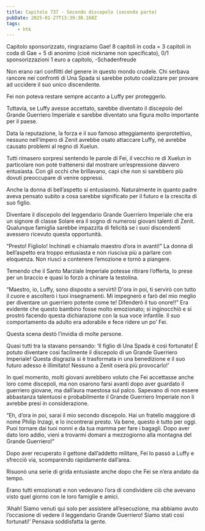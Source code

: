 ```yaml
---
title: Capitolo 737 - Secondo discepolo (seconda parte)
pubDate: 2025-01-27T13:39:30.160Z
tags:
    - htk
---
```



Capitolo sponsorizzato, ringraziamo Gae!
8 capitoli in coda = 3 capitoli in coda di Gae + 5 di anonimo (cioè nickname non specificato),
0/1 sponsorizzazioni 1 euro a capitolo,
-Schadenfreude




Non erano rari conflitti del genere in questo mondo crudele. Chi serbava rancore nei confronti di Una Spada si sarebbe potuto coalizzare per provare ad uccidere il suo unico discendente.


Fei non poteva restare sempre accanto a Luffy per proteggerlo.


Tuttavia, se Luffy avesse accettato, sarebbe diventato il discepolo del Grande Guerriero Imperiale e sarebbe diventato una figura molto importante per il paese.


Data la reputazione, la forza e il suo famoso atteggiamento iperprotettivo, nessuno nell’impero di Zenit avrebbe osato attaccare Luffy, né avrebbe causato problemi al regno di Xuelun.


Tutti rimasero sorpresi sentendo le parole di Fei, il vecchio re di Xuelun in particolare non poté trattenersi dal mostrare un’espressione davvero entusiasta. Con gli occhi che brillavano, capì che non si sarebbero più dovuti preoccupare di venire oppressi.


Anche la donna di bell’aspetto si entusiasmò. Naturalmente in quanto padre aveva pensato subito a cosa sarebbe significato per il futuro e la crescita di suo figlio.


Diventare il discepolo del leggendario Grande Guerriero Imperiale che era un signore di classe Solare era il sogno di numerosi giovani talenti di Zenit. Qualunque famiglia sarebbe impazzita di felicità se i suoi discendenti avessero ricevuto questa opportunità.


“Presto! Figliolo! Inchinati e chiamalo maestro d’ora in avanti!” La donna di bell’aspetto era troppo entusiasta e non riusciva più a parlare con eloquenza. Non riuscì a contenere l’emozione e tornò a piangere.


Temendo che il Santo Marziale Imperiale potesse ritirare l’offerta, lo prese per un braccio e quasi lo forzò a chinare la testolina.


“Maestro, io, Luffy, sono disposto a servirti! D'ora in poi, ti servirò con tutto il cuore e ascolterò i tuoi insegnamenti. Mi impegnerò e farò del mio meglio per diventare un guerriero potente come te! Difenderò il tuo onore!!” Era evidente che questo bambino fosse molto emozionato; si inginocchiò e si prostrò facendo questa dichiarazione con la sua voce infantile. Il suo comportamento da adulto era adorabile e fece ridere un po’ Fei.


Questa scena destò l’invidia di molte persone.


Quasi tutti tra la stavano pensando: ‘Il figlio di Una Spada è così fortunato! È potuto diventare così facilmente il discepolo di un Grande Guerriero Imperiale! Questa disgrazia si è trasformata in una benedizione e il suo futuro adesso è illimitato! Nessuno a Zenit oserà più provocarlo!’


In quel momento, molti giovani avrebbero voluto che Fei accettasse anche loro come discepoli, ma non osarono farsi avanti dopo aver guardato il guerriero giovane, ma dall’aura maestosa sul palco. Sapevano di non essere abbastanza talentuosi e probabilmente il Grande Guerriero Imperiale non li avrebbe presi in considerazione.


“Eh, d’ora in poi, sarai il mio secondo discepolo. Hai un fratello maggiore di nome Philip Inzagi, e lo incontrerai presto. Va bene, questo è tutto per oggi. Puoi tornare dai tuoi nonni e da tua mamma per fare i bagagli. Dopo aver dato loro addio, vieni a trovarmi domani a mezzogiorno alla montagna del Grande Guerriero!”


Dopo aver recuperato il gettone dall’addetto militare, Fei lo passò a Luffy e sfrecciò via, scomparendo rapidamente dall’area.


Risuonò una serie di grida entusiaste anche dopo che Fei se n’era andato da tempo.


Erano tutti emozionati e non vedevano l’ora di condividere ciò che avevano visto quel giorno con le loro famiglie e amici.  


‘Ahah! Siamo venuti qui solo per assistere all’esecuzione, ma abbiamo avuto l’occasione di vedere il leggendario Grande Guerriero! Siamo stati così fortunati!’ Pensava soddisfatta la gente.
